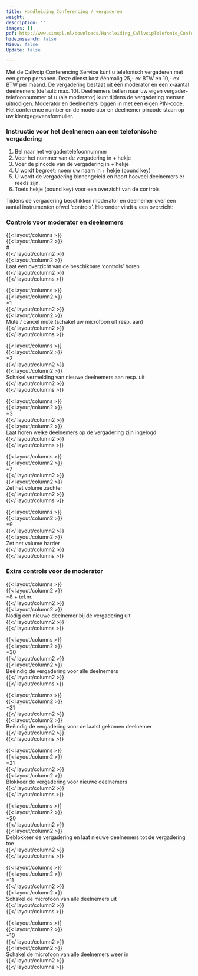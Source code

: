 ```yaml
---
title: Handleiding Conferencing / vergaderen
weight: 
description: ''
images: []
pdf: http://www.simmpl.nl/downloads/Handleiding_CallvoipTelefonie_ConferencingService.pdf
hideinsearch: false
Nieuw: false
Update: false

---
```

Met de Callvoip Conferencing Service kunt u telefonisch vergaderen met een groep personen. Deze dienst kost éénmalig 25,- ex BTW en 10,- ex BTW per maand. De vergadering bestaat uit één moderator en een x-aantal deelnemers (default: max. 10). Deelnemers bellen naar uw eigen vergader-telefoonnummer of u (als moderator) kunt tijdens de vergadering mensen uitnodigen. Moderator en deelnemers loggen in met een eigen PIN-code. Het conference number en de moderator en deelnemer pincode staan op uw klantgegevensformulier.

### Instructie voor het deelnemen aan een telefonische vergadering

1. Bel naar het vergadertelefoonnummer
2. Voer het nummer van de vergadering in + hekje
3. Voer de pincode van de vergadering in + hekje
4. U wordt begroet; noem uw naam in + hekje (pound key)
5. U wordt de vergadering binnengeleid en hoort hoeveel deelnemers er reeds zijn.
6. Toets hekje (pound key) voor een overzicht van de controls

Tijdens de vergadering beschikken moderator en deelnemer over een aantal instrumenten ofwel ‘controls’. Hieronder vindt u een overzicht:

### Controls voor moderator en deelnemers

{{< layout/columns >}}  
{{< layout/column2 >}}  
\#  
{{</ layout/column2 >}}  
{{< layout/column2 >}}  
Laat een overzicht van de beschikbare ‘controls’ horen  
{{</ layout/column2 >}}  
{{</ layout/columns >}}

{{< layout/columns >}}  
{{< layout/column2 >}}  
\*1  
{{</ layout/column2 >}}  
{{< layout/column2 >}}  
Mute / cancel mute (schakel uw microfoon uit resp. aan)  
{{</ layout/column2 >}}  
{{</ layout/columns >}}

{{< layout/columns >}}  
{{< layout/column2 >}}  
\*2  
{{</ layout/column2 >}}  
{{< layout/column2 >}}  
Schakel vermelding van nieuwe deelnemers aan resp. uit  
{{</ layout/column2 >}}  
{{</ layout/columns >}}

{{< layout/columns >}}  
{{< layout/column2 >}}  
\*3  
{{</ layout/column2 >}}  
{{< layout/column2 >}}  
Laat horen welke deelnemers op de vergadering zijn ingelogd  
{{</ layout/column2 >}}  
{{</ layout/columns >}}

{{< layout/columns >}}  
{{< layout/column2 >}}  
\*7  
{{</ layout/column2 >}}  
{{< layout/column2 >}}  
Zet het volume zachter  
{{</ layout/column2 >}}  
{{</ layout/columns >}}

{{< layout/columns >}}  
{{< layout/column2 >}}  
\*9  
{{</ layout/column2 >}}  
{{< layout/column2 >}}  
Zet het volume harder  
{{</ layout/column2 >}}  
{{</ layout/columns >}}

### Extra controls voor de moderator

{{< layout/columns >}}  
{{< layout/column2 >}}  
\*8 + tel.nr.  
{{</ layout/column2 >}}  
{{< layout/column2 >}}  
Nodig een nieuwe deelnemer bij de vergadering uit  
{{</ layout/column2 >}}  
{{</ layout/columns >}}

{{< layout/columns >}}  
{{< layout/column2 >}}  
\*30  
{{</ layout/column2 >}}  
{{< layout/column2 >}}  
Beëindig de vergadering voor alle deelnemers  
{{</ layout/column2 >}}  
{{</ layout/columns >}}

{{< layout/columns >}}  
{{< layout/column2 >}}  
\*31  
{{</ layout/column2 >}}  
{{< layout/column2 >}}  
Beëindig de vergadering voor de laatst gekomen deelnemer  
{{</ layout/column2 >}}  
{{</ layout/columns >}}

{{< layout/columns >}}  
{{< layout/column2 >}}  
\*21  
{{</ layout/column2 >}}  
{{< layout/column2 >}}  
Blokkeer de vergadering voor nieuwe deelnemers  
{{</ layout/column2 >}}  
{{</ layout/columns >}}

{{< layout/columns >}}  
{{< layout/column2 >}}  
\*20  
{{</ layout/column2 >}}  
{{< layout/column2 >}}  
Deblokkeer de vergadering en laat nieuwe deelnemers tot de vergadering toe  
{{</ layout/column2 >}}  
{{</ layout/columns >}}

{{< layout/columns >}}  
{{< layout/column2 >}}  
\*11  
{{</ layout/column2 >}}  
{{< layout/column2 >}}  
Schakel de microfoon van alle deelnemers uit  
{{</ layout/column2 >}}  
{{</ layout/columns >}}

{{< layout/columns >}}  
{{< layout/column2 >}}  
\*10  
{{</ layout/column2 >}}  
{{< layout/column2 >}}  
Schakel de microfoon van alle deelnemers weer in  
{{</ layout/column2 >}}  
{{</ layout/columns >}}